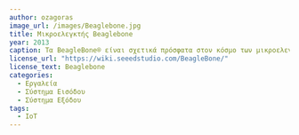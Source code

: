 ```yaml
---
author: ozagoras
image_url: /images/Beaglebone.jpg
title: Μικροελεγκτής Beaglebone
year: 2013 
caption: Τα BeagleBone® είναι σχετικά πρόσφατα στον κόσμο των μικροελεγκτών, αλλά η υψηλή απόδοση και η χαμηλότερη κατανάλωση ενέργειας το καθιστούν μία από τις τρεις δημοφιλείς πλατφόρμες στον κόσμο του ανοιχτού υλικού. Τα Beagles σημαίνουν μεγάλη λειτουργικότητα σε μικρές συσκευασίες, επειδή αυτοί οι μικροί υπολογιστές μπορούν να χρησιμοποιηθούν για όλα τα είδη των εφαρμογών και μπορούν να χειριστούν πολλές από τις ίδιες εργασίες με τον  υπολογιστή σας. Παρόμοια με τα Arduino και Raspberry Pi, οι πλακέτες BeagleBone® χρησιμοποιούνται από προγραμματιστές, επαγγελματίες, σχεδιαστές και χομπίστες για την υλοποίηση των έργων τους.
license_url: "https://wiki.seeedstudio.com/BeagleBone/"
license_text: Beaglebone
categories:
  - Εργαλεία
  - Σύστημα Εισόδου
  - Σύστημα Εξόδου
tags:
  - IoT
---
```

